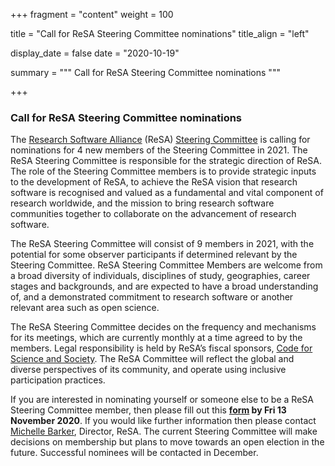 +++
fragment = "content"
weight = 100

title = "Call for ReSA Steering Committee nominations"
title_align = "left"

display_date = false
date = "2020-10-19"

summary = """
Call for ReSA Steering Committee nominations
"""

+++


### Call for ReSA Steering Committee nominations

The [Research Software Alliance](https://www.researchsoft.org/) (ReSA) [Steering Committee](https://www.researchsoft.org/people/) is calling for nominations for 4 new members of the Steering Committee in 2021.
The ReSA Steering Committee is responsible for the strategic direction of ReSA. The role of the Steering Committee members is to provide strategic inputs to the development of ReSA, to achieve the ReSA vision that research software is recognised and valued as a fundamental and vital component of research worldwide, and the mission to bring research software communities together to collaborate on the advancement of research software.

The ReSA Steering Committee will consist of 9 members in 2021, with the potential for some observer participants if determined relevant by the Steering Committee. ReSA Steering Committee Members are welcome from a broad diversity of individuals, disciplines of study, geographies, career stages and backgrounds, and are expected to have a broad understanding of, and a demonstrated commitment to research software or another relevant area such as open science.  

The ReSA Steering Committee decides on the frequency and mechanisms for its meetings, which are currently monthly at a time agreed to by the members. Legal responsibility is held by ReSA’s fiscal sponsors, [Code for Science and Society](https://codeforscience.org/). The ReSA Committee will reflect the global and diverse perspectives of its community, and operate using inclusive participation practices. 

If you are interested in nominating yourself or someone else to be a ReSA Steering Committee member, then please fill out this **[form](https://docs.google.com/forms/d/e/1FAIpQLSfLhl_Vmtdd9Vuzb0Cf3_sry3F1OORpETIpWWwriHpIajJQhQ/viewform?vc=0&c=0&w=1&flr=0) by Fri 13 November 2020**. If you would like further information then please contact [Michelle Barker](mailto:michelle@researchsoft.org), Director, ReSA. The current Steering Committee will make decisions on membership but plans to move towards an open election in the future. Successful nominees will be contacted in December.
